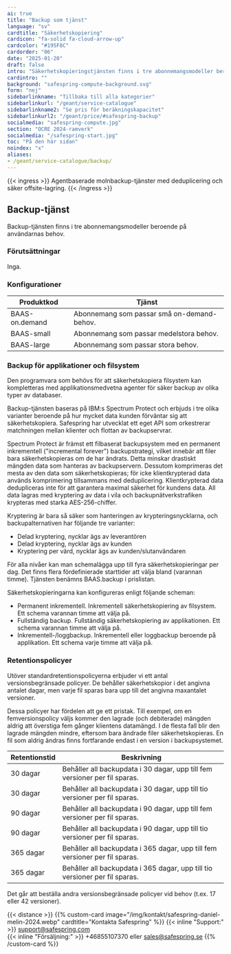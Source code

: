 ```yaml
---
ai: true
title: "Backup som tjänst"
language: "sv"
cardtitle: "Säkerhetskopiering"
cardicon: "fa-solid fa-cloud-arrow-up"
cardcolor: "#195F8C"
cardorder: "06"
date: "2025-01-20"
draft: false
intro: "Säkerhetskopieringstjänsten finns i tre abonnemangsmodeller beroende på dina behov."
cardintro: ""
background: "safespring-compute-background.svg"
form: "nej"
sidebarlinkname: "Tillbaka till alla kategorier"
sidebarlinkurl: "/geant/service-catalogue"
sidebarlinkname2: "Se pris för beräkningskapacitet"
sidebarlinkurl2: "/geant/price/#safespring-backup"
socialmedia: "safespring-compute.jpg"
section: "OCRE 2024-ramverk"
socialmedia: "/safespring-start.jpg"
toc: "På den här sidan"
noindex: "x"
aliases:
- /geant/service-catalogue/backup/
---
```

{{< ingress >}}
Agentbaserade molnbackup-tjänster med deduplicering och säker offsite-lagring.
{{< /ingress >}}

## Backup-tjänst

Backup-tjänsten finns i tre abonnemangsmodeller beroende på användarnas behov.

### Förutsättningar

Inga.

### Konfigurationer

| Produktkod    | Tjänst                                                 |
| -------------- | ------------------------------------------------------ |
| BAAS-on.demand | Abonnemang som passar små on-demand-behov.            |
| BAAS-small     | Abonnemang som passar medelstora behov.               |
| BAAS-large     | Abonnemang som passar stora behov.                    |

### Backup för applikationer och filsystem

Den programvara som behövs för att säkerhetskopiera filsystem kan kompletteras med applikationsmedvetna agenter för säker backup av olika typer av databaser.

Backup-tjänsten baseras på IBM:s Spectrum Protect och erbjuds i tre olika varianter beroende på hur mycket data kunden förväntar sig att säkerhetskopiera. Safespring har utvecklat ett eget API som orkestrerar matchningen mellan klienter och flottan av backupservrar.

Spectrum Protect är främst ett filbaserat backupsystem med en permanent inkrementell ("incremental forever") backupstrategi, vilket innebär att filer bara säkerhetskopieras om de har ändrats. Detta minskar drastiskt mängden data som hanteras av backupservern. Dessutom komprimeras det mesta av den data som säkerhetskopieras; för icke klientkrypterad data används komprimering tillsammans med deduplicering. Klientkrypterad data dedupliceras inte för att garantera maximal säkerhet för kundens data. All data lagras med kryptering av data i vila och backupnätverkstrafiken krypteras med starka AES-256-chiffer.

Kryptering är bara så säker som hanteringen av krypteringsnycklarna, och backupalternativen har följande tre varianter:

- Delad kryptering, nycklar ägs av leverantören
- Delad kryptering, nycklar ägs av kunden
- Kryptering per värd, nycklar ägs av kunden/slutanvändaren

För alla nivåer kan man schemalägga upp till fyra säkerhetskopieringar per dag. Det finns flera fördefinierade starttider att välja bland (varannan timme). Tjänsten benämns BAAS.backup i prislistan.

Säkerhetskopieringarna kan konfigureras enligt följande scheman:

- Permanent inkrementell. Inkrementell säkerhetskopiering av filsystem. Ett schema varannan timme att välja på.
- Fullständig backup. Fullständig säkerhetskopiering av applikationen. Ett schema varannan timme att välja på.
- Inkrementell-/loggbackup. Inkrementell eller loggbackup beroende på applikation. Ett schema varje timme att välja på.

### Retentionspolicyer

Utöver standardretentionspolicyerna erbjuder vi ett antal versionsbegränsade policyer. De behåller säkerhetskopior i det angivna antalet dagar, men varje fil sparas bara upp till det angivna maxantalet versioner.

Dessa policyer har fördelen att ge ett pristak. Till exempel, om en femversionspolicy väljs kommer den lagrade (och debiterade) mängden aldrig att överstiga fem gånger klientens datamängd. I de flesta fall blir den lagrade mängden mindre, eftersom bara ändrade filer säkerhetskopieras. En fil som aldrig ändras finns fortfarande endast i en version i backupsystemet.

| Retentionstid | Beskrivning                                                                   |
| ------------- | ----------------------------------------------------------------------------- |
| 30 dagar      | Behåller all backupdata i 30 dagar, upp till fem versioner per fil sparas.    |
| 30 dagar      | Behåller all backupdata i 30 dagar, upp till tio versioner per fil sparas.    |
| 90 dagar      | Behåller all backupdata i 90 dagar, upp till fem versioner per fil sparas.    |
| 90 dagar      | Behåller all backupdata i 90 dagar, upp till tio versioner per fil sparas.    |
| 365 dagar     | Behåller all backupdata i 365 dagar, upp till fem versioner per fil sparas.   |
| 365 dagar     | Behåller all backupdata i 365 dagar, upp till tio versioner per fil sparas.   |

Det går att beställa andra versionsbegränsade policyer vid behov (t.ex. 17 eller 42 versioner).

{{< distance >}}
{{% custom-card image="/img/kontakt/safespring-daniel-melin-2024.webp" cardtitle="Kontakta Safespring" %}}
{{< inline "Support:" >}} support@safespring.com  
{{< inline "Försäljning:" >}} +46855107370 eller sales@safespring.se
{{% /custom-card %}}